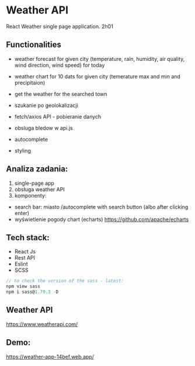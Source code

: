 # Weather API
React Weather single page application.
2h01
## Functionalities
- weather forecast for given city (temperature, rain, humidity, air quality, wind direction, wind speed) for today
- weather chart for 10 dats for given city (temerature max and min and precipitaion)

- get the weather for the searched town
- szukanie po geolokalizacji
- fetch/axios API - pobieranie danych
- obsluga bledow w api.js
- autocomplete
- styling


## Analiza zadania:

1. single-page app
2. obsługa weather API
3. komponenty:

- search bar: miasto /autocomplete with search button (albo after clicking enter)
- wyświetlenie pogody chart (echarts)
https://github.com/apache/echarts

## Tech stack:

- React Js
- Rest API
- Eslint
- SCSS

```js
// to check the version of the sass - latest:
npm view sass
npm i sass@1.79.3 -D
```
## Weather API
https://www.weatherapi.com/

## Demo:
https://weather-app-14bef.web.app/